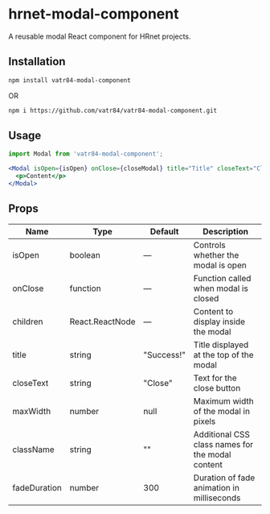 # hrnet-modal-component

A reusable modal React component for HRnet projects.

## Installation
```bash
npm install vatr84-modal-component
```
OR
```bash
npm i https://github.com/vatr84/vatr84-modal-component.git
```

## Usage
```jsx
import Modal from 'vatr84-modal-component';

<Modal isOpen={isOpen} onClose={closeModal} title="Title" closeText="Close">
  <p>Content</p>
</Modal>
```

## Props

| Name         | Type               | Default     | Description                                      |
|--------------|--------------------|-------------|--------------------------------------------------|
| isOpen       | boolean            | —           | Controls whether the modal is open               |
| onClose      | function           | —           | Function called when modal is closed             |
| children     | React.ReactNode    | —           | Content to display inside the modal              |
| title        | string             | "Success!"  | Title displayed at the top of the modal          |
| closeText    | string             | "Close"     | Text for the close button                        |
| maxWidth     | number             | null        | Maximum width of the modal in pixels             |
| className    | string             | ""          | Additional CSS class names for the modal content |
| fadeDuration | number             | 300         | Duration of fade animation in milliseconds       |
